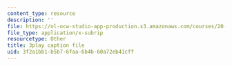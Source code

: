 ```yaml
---
content_type: resource
description: ''
file: https://ol-ocw-studio-app-production.s3.amazonaws.com/courses/20-020-introduction-to-biological-engineering-design-spring-2009/3f2a1bb1b5b76faa6b4b60a72eb41cff_XTUe-VMvRis.srt
file_type: application/x-subrip
resourcetype: Other
title: 3play caption file
uid: 3f2a1bb1-b5b7-6faa-6b4b-60a72eb41cff
---
```

